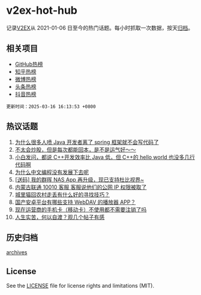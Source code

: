 # v2ex-hot-hub

 记录[V2EX](https://www.v2ex.com/)从 2021-01-06 日至今的热门话题。每小时抓取一次数据，按天[归档](archives)。
 
 ## 相关项目

- [GitHub热榜](https://github.com/lonnyzhang423/github-hot-hub)
- [知乎热榜](https://github.com/lonnyzhang423/zhihu-hot-hub)
- [微博热榜](https://github.com/lonnyzhang423/weibo-hot-hub)
- [头条热榜](https://github.com/lonnyzhang423/toutiao-hot-hub)
- [抖音热榜](https://github.com/lonnyzhang423/douyin-hot-hub)


 `更新时间：2025-03-16 16:13:53 +0800`

## 热议话题

1. [为什么很多人喷 Java 开发者离了 spring 框架就不会写代码了](https://www.v2ex.com/t/1118702)
1. [不太会炒股，但是每次都能回本，是不是运气好～～](https://www.v2ex.com/t/1118760)
1. [小白发问，都说 C++开发效率比 Java 低，但 C++的 hello world 也没多几行代码啊](https://www.v2ex.com/t/1118729)
1. [为什么中文编程没有发展下去呢](https://www.v2ex.com/t/1118805)
1. [[送码] 我的群晖 NAS App 再升级，现已支持杜比视界~](https://www.v2ex.com/t/1118750)
1. [内蒙古联通 10010 客服 客服说他们的公网 IP 权限被取了](https://www.v2ex.com/t/1118669)
1. [城里猫回农村走丢有什么好的寻找技巧？](https://www.v2ex.com/t/1118756)
1. [国产安卓平台有哪些支持 WebDAV 的播放器 APP？](https://www.v2ex.com/t/1118712)
1. [现在运营商的手机卡（移动卡）不使用都不需要注销了吗](https://www.v2ex.com/t/1118746)
1. [人生实苦，何以自渡？观几个帖子有感](https://www.v2ex.com/t/1118708)

## 历史归档

[archives](archives)

## License

See the [LICENSE](LICENSE) file for license rights and limitations (MIT).
